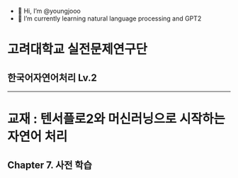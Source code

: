 - 👋 Hi, I’m @youngjooo
- 🌱 I’m currently learning natural language processing and GPT2



# 고려대학교 실전문제연구단
## 한국어자연어처리 Lv.2

---
# 교재 : 텐서플로2와 머신러닝으로 시작하는 자연어 처리
## Chapter 7. 사전 학습 

